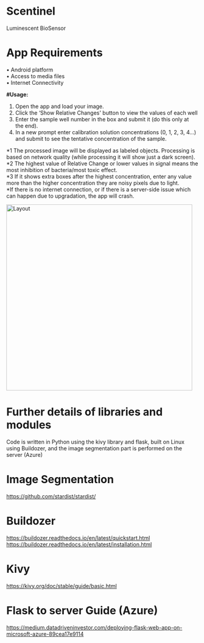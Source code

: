 # Scentinel
Luminescent BioSensor

# App Requirements<br />

•	Android platform<br />
•	Access to media files<br />
•	Internet Connectivity<br />

**#Usage:**

1. Open the app and load your image.
2. Click the ‘Show Relative Changes' button to view the values of each well
3. Enter the sample well number in the box and submit it (do this only at the end).
4. In a new prompt enter calibration solution concentrations (0, 1, 2, 3, 4...) and submit to see the tentative concentration of the sample.

*1 The processed image will be displayed as labeled objects. Processing is based on network quality (while processing it will show just a dark screen).<br />
*2 The highest value of Relative Change or lower values in signal means the most inhibition of bacteria/most toxic effect.<br />
*3 If it shows extra boxes after the highest concentration, enter any value more than the higher concentration they are noisy pixels due to light. <br />
*If there is no internet connection, or if there is a server-side issue which can happen due to upgradation, the app will crash.<br />


<img width="488" alt="Layout" src="https://github.com/faisalnazir1213/Scentinel/assets/66552427/efc473a9-5feb-4d12-8b1d-bc5a579b997b">


# Further details of libraries and modules

Code is written in Python using the kivy library and flask, built on Linux using Buildozer, and the image segmentation part is performed on the server (Azure)

# Image Segmentation
https://github.com/stardist/stardist/

# Buildozer
https://buildozer.readthedocs.io/en/latest/quickstart.html
https://buildozer.readthedocs.io/en/latest/installation.html

# Kivy 
https://kivy.org/doc/stable/guide/basic.html

# Flask to server Guide (Azure)
https://medium.datadriveninvestor.com/deploying-flask-web-app-on-microsoft-azure-89cea17e9114


